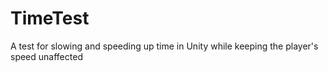 # TimeTest
A test for slowing and speeding up time in Unity while keeping the player's speed unaffected
